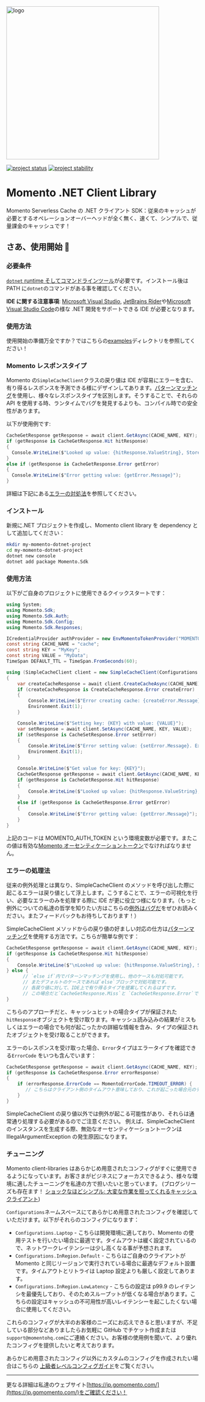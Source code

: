 <head>
  <meta name="Momento .NET Client Library Documentation" content=".NET client software development kit for Momento Serverless Cache">
</head>
<img src="https://docs.momentohq.com/img/logo.svg" alt="logo" width="400"/>

[![project status](https://momentohq.github.io/standards-and-practices/badges/project-status-official.svg)](https://github.com/momentohq/standards-and-practices/blob/main/docs/momento-on-github.md)
[![project stability](https://momentohq.github.io/standards-and-practices/badges/project-stability-beta.svg)](https://github.com/momentohq/standards-and-practices/blob/main/docs/momento-on-github.md)

# Momento .NET Client Library

Momento Serverless Cache の .NET クライアント SDK：従来のキャッシュが必要とするオペレーションオーバーヘッドが全く無く、速くて、シンプルで、従量課金のキャッシュです！

## さあ、使用開始 :running:

### 必要条件

[`dotnet` runtime そしてコマンドラインツール](https://dotnet.microsoft.com/en-us/download)が必要です。インストール後は PATH に`dotnet`のコマンドがある事を確認してください。

**IDE に関する注意事項**: [Microsoft Visual Studio](https://visualstudio.microsoft.com/vs), [JetBrains Rider](https://www.jetbrains.com/rider/)や[Microsoft Visual Studio Code](https://code.visualstudio.com/)の様な .NET 開発をサポートできる IDE が必要となります。

### 使用方法

使用開始の準備万全ですか？ではこちらの[examples](./examples/README.md)ディレクトリを参照してください！

### Momento レスポンスタイプ

Momento の`SimpleCacheClient`クラスの戻り値は IDE が容易にエラーを含む、有り得るレスポンスを予測できる様にデザインしてあります。[パターンマッチング](https://learn.microsoft.com/en-us/dotnet/csharp/fundamentals/functional/pattern-matching)を使用し、様々なレスポンスタイプを区別します。そうすることで、それらの API を使用する時、ランタイムでバグを発見するよりも、コンパイル時での安全性があります。

以下が使用例です:

```csharp
CacheGetResponse getResponse = await client.GetAsync(CACHE_NAME, KEY);
if (getResponse is CacheGetResponse.Hit hitResponse)
{
  Console.WriteLine($"Looked up value: {hitResponse.ValueString}, Stored value: {VALUE}");
}
else if (getResponse is CacheGetResponse.Error getError)
{
  Console.WriteLine($"Error getting value: {getError.Message}");
}
```

詳細は下記にある[エラーの対処法](#エラーの処理法)を参照してください。

### インストール

新規に.NET プロジェクトを作成し、Momento client library を dependency として追加してください：

```bash
mkdir my-momento-dotnet-project
cd my-momento-dotnet-project
dotnet new console
dotnet add package Momento.Sdk
```

### 使用方法

以下がご自身のプロジェクトに使用できるクイックスタートです：

```csharp
using System;
using Momento.Sdk;
using Momento.Sdk.Auth;
using Momento.Sdk.Config;
using Momento.Sdk.Responses;

ICredentialProvider authProvider = new EnvMomentoTokenProvider("MOMENTO_AUTH_TOKEN");
const string CACHE_NAME = "cache";
const string KEY = "MyKey";
const string VALUE = "MyData";
TimeSpan DEFAULT_TTL = TimeSpan.FromSeconds(60);

using (SimpleCacheClient client = new SimpleCacheClient(Configurations.Laptop.Latest(), authProvider, DEFAULT_TTL))
{
    var createCacheResponse = await client.CreateCacheAsync(CACHE_NAME);
    if (createCacheResponse is CreateCacheResponse.Error createError)
    {
        Console.WriteLine($"Error creating cache: {createError.Message}. Exiting.");
        Environment.Exit(1);
    }

    Console.WriteLine($"Setting key: {KEY} with value: {VALUE}");
    var setResponse = await client.SetAsync(CACHE_NAME, KEY, VALUE);
    if (setResponse is CacheSetResponse.Error setError)
    {
        Console.WriteLine($"Error setting value: {setError.Message}. Exiting.");
        Environment.Exit(1);
    }

    Console.WriteLine($"Get value for key: {KEY}");
    CacheGetResponse getResponse = await client.GetAsync(CACHE_NAME, KEY);
    if (getResponse is CacheGetResponse.Hit hitResponse)
    {
        Console.WriteLine($"Looked up value: {hitResponse.ValueString}, Stored value: {VALUE}");
    }
    else if (getResponse is CacheGetResponse.Error getError)
    {
        Console.WriteLine($"Error getting value: {getError.Message}");
    }
}

```

上記のコードは MOMENTO_AUTH_TOKEN という環境変数が必要です。またこの値は有効な[Momento オーセンティケーショントークン](https://docs.momentohq.com/docs/getting-started#obtain-an-auth-token)でなければなりません。

### エラーの処理法

従来の例外処理とは異なり、SimpleCacheClient のメソッドを呼び出した際に起こるエラーは戻り値として浮上します。こうすることで、エラーの可視化を行い、必要なエラーのみを処理する際に IDE が更に役立つ様になります。（もっと例外についての私達の哲学を知りたい方はこちらの[例外はバグだ](https://www.gomomento.com/blog/exceptions-are-bugs)をぜひお読みください。またフィードバックもお待ちしております！）

SimpleCacheClient メソッドからの戻り値の好ましい対応の仕方は[パターンマッチング](https://learn.microsoft.com/en-us/dotnet/csharp/fundamentals/functional/pattern-matching)を使用する方法です。こちらが簡単な例です：

```csharp
CacheGetResponse getResponse = await client.GetAsync(CACHE_NAME, KEY);
if (getResponse is CacheGetResponse.Hit hitResponse)
{
    Console.WriteLine($"\nLooked up value: {hitResponse.ValueString}, Stored value: {VALUE}");
} else {
      // `else if`内でパターンマッチングを使用し、他のケースも対処可能です。
      // またデフォルトのケースであれば`else`ブロックで対処可能です。
      // 各戻り値に対して、IDE上で有り得るタイプを提案してくれるはずです。
      // この場合だと`CacheGetResponse.Miss`と `CacheGetResponse.Error`です。
}
```

こちらのアプローチだと、キャッシュヒットの場合タイプが保証された`hitResponse`オブジェクトを受け取ります。キャッシュ読み込みの結果がミスもしくはエラーの場合でも何が起こったかの詳細な情報を含み、タイプの保証されたオブジェクトを受け取ることができます。

エラーのレスポンスを受け取った場合、`Error`タイプはエラータイプを確認できる`ErrorCode` をいつも含んでいます：

```csharp
CacheGetResponse getResponse = await client.GetAsync(CACHE_NAME, KEY);
if (getResponse is CacheGetResponse.Error errorResponse)
{
    if (errorResponse.ErrorCode == MomentoErrorCode.TIMEOUT_ERROR) {
       // こちらはクライアント側のタイムアウト意味しており、これが起こった場合元のデータを使用する事が可能です。
    }
}
```

SimpleCacheClient の戻り値以外では例外が起こる可能性があり、それらは通常通り処理する必要があるのでご注意ください。
例えば、SimpleCacheClient のインスタンスを生成する際、無効なオーセンティケーショントークンは IllegalArgumentException の発生原因になります。

### チューニング

Momento client-libraries はあらかじめ用意されたコンフィグがすぐに使用できるようになっています。お客さまがビジネスにフォーカスできるよう、様々な環境に適したチューニングを私達の方で担いたいと思っています。
(ブログシリーズも存在ます！ [ショックなほどシンプル: 大変な作業を担ってくれるキャッシュクライアント](https://www.gomomento.com/blog/shockingly-simple-cache-clients-that-do-the-hard-work-for-you))

`Configurations`ネームスペースにてあらかじめ用意されたコンフィグを確認していただけます。以下がそれらのコンフィグになります：

- `Configurations.Laptop` - こちらは開発環境に適しており、Momento の使用テストを行いたい場合に最適です。タイムアウトは緩く設定されているので、ネットワークレイテンシーは少し高くなる事が予想されます。
- `Configurations.InRegion.Default` - こちらはご自身のクライアントが Momento と同じリージョンで実行されている場合に最適なデフォルト設置です。タイムアウトとリトライは Laptop 設定よりも厳しく設定してあります。
- `Configurations.InRegion.LowLatency` - こちらの設定は p99.9 のレイテンシを最優先しており、そのためスループットが低くなる場合があります。こちらの設定はキャッシュの不可用性が高いレイテンシーを起こしたくない場合に使用してください。

これらのコンフィグが大半のお客様のニーズにお応えできると思いますが、不足している部分などありましたらお気軽に GitHub でチケット作成または`support@momentohq.com`にご連絡ください。お客様の使用例を聞いて、より優れたコンフィグを提供したいと考えております。

あらかじめ用意されたコンフィグ以外にカスタムのコンフィグを作成されたい場合はこちらの
[上級者レベルコンフィグガイド](./docs/advanced-config.md)をご覧ください。

---

更なる詳細は私達のウェブサイト[https://jp.gomomento.com/](https://jp.gomomento.com/)をご確認ください！
